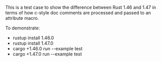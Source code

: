 This is a test case to show the difference between Rust 1.46 and 1.47
in terms of how c-style doc comments are processed and passed to an
attribute macro.

To demonstrate:

* rustup install 1.46.0
* rustup install 1.47.0
* cargo +1.46.0 run --example test
* cargo +1.47.0 run --example test
